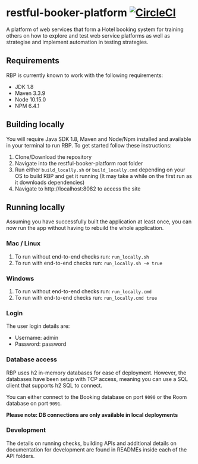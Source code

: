 # restful-booker-platform [![CircleCI](https://circleci.com/gh/mwinteringham/restful-booker-platform.svg?style=svg)](https://circleci.com/gh/mwinteringham/restful-booker-platform)
A platform of web services that form a Hotel booking system for training others on how to explore and test web service platforms as well as strategise and implement automation in testing strategies.

## Requirements
RBP is currently known to work with the following requirements:

- JDK 1.8
- Maven 3.3.9
- Node 10.15.0
- NPM 6.4.1

## Building locally

You will require Java SDK 1.8, Maven and Node/Npm installed and available in your terminal to run RBP. To get started follow these instructions:

1. Clone/Download the repository
2. Navigate into the restful-booker-platform root folder
3. Run either ```build_locally.sh``` or ```build_locally.cmd``` depending on your OS to build RBP and get it running (It may take a while on the first run as it downloads dependencies)
4. Navigate to http://localhost:8082 to access the site

## Running locally

Assuming you have successfully built the application at least once, you can now run the app without having to rebuild the whole application.

### Mac / Linux
1. To run without end-to-end checks run: ```run_locally.sh```
2. To run with end-to-end checks run: ```run_locally.sh -e true```

### Windows
1. To run without end-to-end checks run: ```run_locally.cmd```
2. To run with end-to-end checks run: ```run_locally.cmd true```

### Login
The user login details are:
* Username: admin
* Password: password

### Database access

RBP uses h2 in-memory databases for ease of deployment. However, the databases have been setup with TCP access, meaning you can use a SQL client that supports h2 SQL to connect.

You can either connect to the Booking database on port ```9090``` or the Room database on port ```9091```.

**Please note: DB connections are only available in local deployments**

### Development

The details on running checks, building APIs and additional details on documentation for development are found in READMEs inside each of the API folders.
